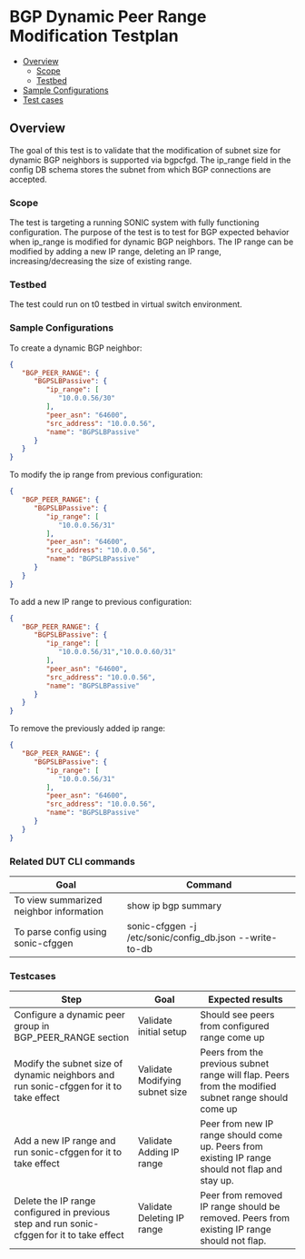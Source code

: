 # BGP Dynamic Peer Range Modification Testplan
- [Overview](#overview)
    - [Scope](#scope)
    - [Testbed](#testbed)
- [Sample Configurations](#sample-configurations)
- [Test cases](#test-cases)

## Overview
The goal of this test is to validate that the modification of subnet size for dynamic BGP neighbors is supported via bgpcfgd. The ip_range field in the config DB schema stores the subnet from which BGP connections are accepted.

### Scope
The test is targeting a running SONIC system with fully functioning configuration. The purpose of the test is to test for BGP expected behavior when ip_range is modified for dynamic BGP neighbors. The IP range can be modified by adding a new IP range, deleting an IP range, increasing/decreasing the size of existing range. 

### Testbed
The test could run on t0 testbed in virtual switch environment.

### Sample Configurations
To create a dynamic BGP neighbor:
```json
{
   "BGP_PEER_RANGE": {
      "BGPSLBPassive": {
         "ip_range": [
            "10.0.0.56/30"
         ],
         "peer_asn": "64600",
         "src_address": "10.0.0.56",
         "name": "BGPSLBPassive"
      }
   }
}
```

To modify the ip range from previous configuration:
```json
{
   "BGP_PEER_RANGE": {
      "BGPSLBPassive": {
         "ip_range": [
            "10.0.0.56/31"
         ],
         "peer_asn": "64600",
         "src_address": "10.0.0.56",
         "name": "BGPSLBPassive"
      }
   }
}
```

To add a new IP range to previous configuration:
```json
{
   "BGP_PEER_RANGE": {
      "BGPSLBPassive": {
         "ip_range": [
            "10.0.0.56/31","10.0.0.60/31"
         ],
         "peer_asn": "64600",
         "src_address": "10.0.0.56",
         "name": "BGPSLBPassive"
      }
   }
}
```

To remove the previously added ip range:
```json
{
   "BGP_PEER_RANGE": {
      "BGPSLBPassive": {
         "ip_range": [
            "10.0.0.56/31"
         ],
         "peer_asn": "64600",
         "src_address": "10.0.0.56",
         "name": "BGPSLBPassive"
      }
   }
}
```
### Related DUT CLI commands

| Goal | Command |
| -------- | ------- |
| To view summarized neighbor information | show ip bgp summary |
| To parse config using sonic-cfggen | sonic-cfggen -j /etc/sonic/config_db.json --write-to-db |

### Testcases

| Step | Goal | Expected results |
| -------- | ------- | ------- |
|Configure a dynamic peer group in BGP_PEER_RANGE section |Validate initial setup|Should see peers from configured range come up|
|Modify the subnet size of dynamic neighbors and run sonic-cfggen for it to take effect |Validate Modifying subnet size |Peers from the previous subnet range will flap. Peers from the modified subnet range should come up|
|Add a new IP range and run sonic-cfggen for it to take effect |Validate Adding IP range|Peer from new IP range should come up. Peers from existing IP range should not flap and stay up.|
|Delete the IP range configured in previous step and run sonic-cfggen for it to take effect |Validate Deleting IP range|Peer from removed IP range should be removed. Peers from existing IP range should not flap. |

